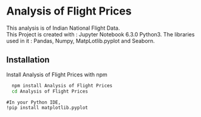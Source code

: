 
# Analysis of Flight Prices
This analysis is of Indian National Flight Data.  
This Project is created with : Jupyter Notebook 6.3.0
Python3.
The libraries used in it : Pandas, Numpy, MatpLotlib.pyplot and Seaborn.


## Installation

Install Analysis of Flight Prices with npm

```bash
  npm install Analysis of Flight Prices
  cd Analysis of Flight Prices
```
    #In your Python IDE,
    !pip install matplotlib.pyplot
